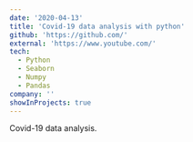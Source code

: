 ```yaml
---
date: '2020-04-13'
title: 'Covid-19 data analysis with python'
github: 'https://github.com/'
external: 'https://www.youtube.com/'
tech:
  - Python
  - Seaborn
  - Numpy
  - Pandas
company: ''
showInProjects: true
---
```


Covid-19 data analysis.
